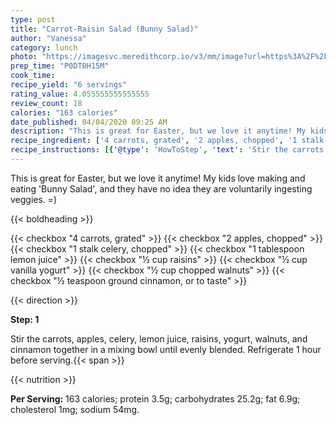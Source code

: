 ```yaml
---
type: post
title: "Carrot-Raisin Salad (Bunny Salad)"
author: "Vanessa"
category: lunch
photo: "https://imagesvc.meredithcorp.io/v3/mm/image?url=https%3A%2F%2Fimages.media-allrecipes.com%2Fuserphotos%2F882137.jpg"
prep_time: "P0DT0H15M"
cook_time: 
recipe_yield: "6 servings"
rating_value: 4.055555555555555
review_count: 18
calories: "163 calories"
date_published: 04/04/2020 09:25 AM
description: "This is great for Easter, but we love it anytime! My kids love making and eating 'Bunny Salad', and they have no idea they are voluntarily ingesting veggies. =)"
recipe_ingredient: ['4 carrots, grated', '2 apples, chopped', '1 stalk celery, chopped', '1 tablespoon lemon juice', '½ cup raisins', '½ cup vanilla yogurt', '½ cup chopped walnuts', '½ teaspoon ground cinnamon, or to taste']
recipe_instructions: [{'@type': 'HowToStep', 'text': 'Stir the carrots, apples, celery, lemon juice, raisins, yogurt, walnuts, and cinnamon together in a mixing bowl until evenly blended. Refrigerate 1 hour before serving.\n'}]
---
```


This is great for Easter, but we love it anytime! My kids love making and eating 'Bunny Salad', and they have no idea they are voluntarily ingesting veggies. =) 

{{< boldheading >}}

{{< checkbox "4  carrots, grated" >}}
{{< checkbox "2  apples, chopped" >}}
{{< checkbox "1 stalk celery, chopped" >}}
{{< checkbox "1 tablespoon lemon juice" >}}
{{< checkbox "½ cup raisins" >}}
{{< checkbox "½ cup vanilla yogurt" >}}
{{< checkbox "½ cup chopped walnuts" >}}
{{< checkbox "½ teaspoon ground cinnamon, or to taste" >}}


{{< direction >}}

**Step: 1**

Stir the carrots, apples, celery, lemon juice, raisins, yogurt, walnuts, and cinnamon together in a mixing bowl until evenly blended. Refrigerate 1 hour before serving.{{< span >}}

{{< nutrition >}}

**Per Serving:** 163 calories; protein 3.5g; carbohydrates 25.2g; fat 6.9g; cholesterol 1mg; sodium 54mg.